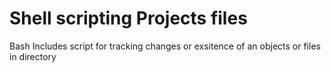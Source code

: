 # Shell scripting Projects files
Bash
Includes script for tracking changes or exsitence of an objects or files in directory


